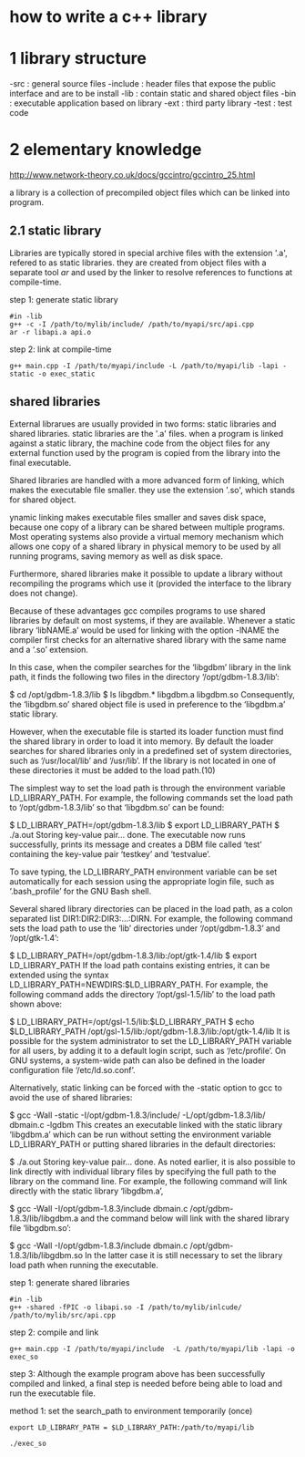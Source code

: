 # how to write a c++ library


# 1 library structure
-src : general source files
-include : header files that expose the public interface and are to be install
-lib : contain static and shared object files
-bin : executable application based on library
-ext : third party library
-test : test code

# 2 elementary knowledge
http://www.network-theory.co.uk/docs/gccintro/gccintro_25.html

a library is a collection of precompiled object files which can be linked into program.

## 2.1 static library
Libraries are typically stored in special archive files with the extension '.a', refered to as static libraries. they are created from object files with a separate tool *ar* and used by the linker to resolve references to functions at compile-time.

step 1: generate static library
~~~
#in -lib
g++ -c -I /path/to/mylib/include/ /path/to/myapi/src/api.cpp
ar -r libapi.a api.o
~~~

step 2: link at compile-time
~~~
g++ main.cpp -I /path/to/myapi/include -L /path/to/myapi/lib -lapi -static -o exec_static
~~~

## shared libraries
External librarues are usually provided in two forms: static libraries and shared libraries. static libraries are the '.a' files. when a program is linked against a static library, the machine code from the object files for any external function used by the program is copied from the library into the final executable.

Shared libraries are handled with a more advanced form of linking, which makes the executable file smaller. they use the extension '.so', which stands for shared object.

ynamic linking makes executable files smaller and saves disk space, because one copy of a library can be shared between multiple programs. Most operating systems also provide a virtual memory mechanism which allows one copy of a shared library in physical memory to be used by all running programs, saving memory as well as disk space.

Furthermore, shared libraries make it possible to update a library without recompiling the programs which use it (provided the interface to the library does not change).

Because of these advantages gcc compiles programs to use shared libraries by default on most systems, if they are available. Whenever a static library ‘libNAME.a’ would be used for linking with the option -lNAME the compiler first checks for an alternative shared library with the same name and a ‘.so’ extension.

In this case, when the compiler searches for the ‘libgdbm’ library in the link path, it finds the following two files in the directory ‘/opt/gdbm-1.8.3/lib’:

$ cd /opt/gdbm-1.8.3/lib
$ ls libgdbm.*
libgdbm.a  libgdbm.so
Consequently, the ‘libgdbm.so’ shared object file is used in preference to the ‘libgdbm.a’ static library.

However, when the executable file is started its loader function must find the shared library in order to load it into memory. By default the loader searches for shared libraries only in a predefined set of system directories, such as ‘/usr/local/lib’ and ‘/usr/lib’. If the library is not located in one of these directories it must be added to the load path.(10)

The simplest way to set the load path is through the environment variable LD_LIBRARY_PATH. For example, the following commands set the load path to ‘/opt/gdbm-1.8.3/lib’ so that ‘libgdbm.so’ can be found:

$ LD_LIBRARY_PATH=/opt/gdbm-1.8.3/lib
$ export LD_LIBRARY_PATH
$ ./a.out
Storing key-value pair... done.
The executable now runs successfully, prints its message and creates a DBM file called ‘test’ containing the key-value pair ‘testkey’ and ‘testvalue’.

To save typing, the LD_LIBRARY_PATH environment variable can be set automatically for each session using the appropriate login file, such as ‘.bash_profile’ for the GNU Bash shell.

Several shared library directories can be placed in the load path, as a colon separated list DIR1:DIR2:DIR3:...:DIRN. For example, the following command sets the load path to use the ‘lib’ directories under ‘/opt/gdbm-1.8.3’ and ‘/opt/gtk-1.4’:

$ LD_LIBRARY_PATH=/opt/gdbm-1.8.3/lib:/opt/gtk-1.4/lib
$ export LD_LIBRARY_PATH
If the load path contains existing entries, it can be extended using the syntax LD_LIBRARY_PATH=NEWDIRS:$LD_LIBRARY_PATH. For example, the following command adds the directory ‘/opt/gsl-1.5/lib’ to the load path shown above:

$ LD_LIBRARY_PATH=/opt/gsl-1.5/lib:$LD_LIBRARY_PATH
$ echo $LD_LIBRARY_PATH
/opt/gsl-1.5/lib:/opt/gdbm-1.8.3/lib:/opt/gtk-1.4/lib
It is possible for the system administrator to set the LD_LIBRARY_PATH variable for all users, by adding it to a default login script, such as ‘/etc/profile’. On GNU systems, a system-wide path can also be defined in the loader configuration file ‘/etc/ld.so.conf’.

Alternatively, static linking can be forced with the -static option to gcc to avoid the use of shared libraries:

$ gcc -Wall -static -I/opt/gdbm-1.8.3/include/ 
    -L/opt/gdbm-1.8.3/lib/ dbmain.c -lgdbm
This creates an executable linked with the static library ‘libgdbm.a’ which can be run without setting the environment variable LD_LIBRARY_PATH or putting shared libraries in the default directories:

$ ./a.out
Storing key-value pair... done.
As noted earlier, it is also possible to link directly with individual library files by specifying the full path to the library on the command line. For example, the following command will link directly with the static library ‘libgdbm.a’,

$ gcc -Wall -I/opt/gdbm-1.8.3/include 
    dbmain.c /opt/gdbm-1.8.3/lib/libgdbm.a
and the command below will link with the shared library file ‘libgdbm.so’:

$ gcc -Wall -I/opt/gdbm-1.8.3/include 
    dbmain.c /opt/gdbm-1.8.3/lib/libgdbm.so
In the latter case it is still necessary to set the library load path when running the executable.

step 1: generate shared libraries
~~~
#in -lib
g++ -shared -fPIC -o libapi.so -I /path/to/mylib/inlcude/ /path/to/mylib/src/api.cpp
~~~

step 2: compile and link
~~~
g++ main.cpp -I /path/to/myapi/include  -L /path/to/myapi/lib -lapi -o exec_so
~~~

step 3: Although the example program above has been successfully compiled and linked, a final step is needed before being able to load and run the executable file.

method 1: set the search_path to environment temporarily (once)
~~~
export LD_LIBRARY_PATH = $LD_LIBRARY_PATH:/path/to/myapi/lib

./exec_so
~~~

